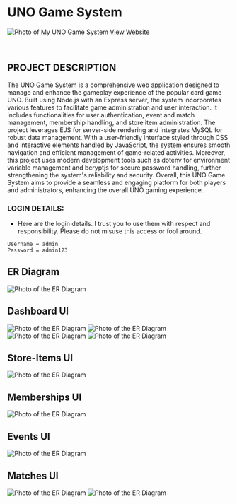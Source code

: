 # UNO Game System

![Photo of My UNO Game System](UI/UNO-Game-System-Login.png)
[View Website](https://unogamesystem.ycgraphixs.com/)

<br> 

## PROJECT DESCRIPTION

The UNO Game System is a comprehensive web application designed to manage and enhance the gameplay experience of the popular card game UNO. Built using Node.js with an Express server, the system incorporates various features to facilitate game administration and user interaction. It includes functionalities for user authentication, event and match management, membership handling, and store item administration. The project leverages EJS for server-side rendering and integrates MySQL for robust data management. With a user-friendly interface styled through CSS and interactive elements handled by JavaScript, the system ensures smooth navigation and efficient management of game-related activities. Moreover, this project uses modern development tools such as dotenv for environment variable management and bcryptjs for secure password handling, further strengthening the system's reliability and security. Overall, this UNO Game System aims to provide a seamless and engaging platform for both players and administrators, enhancing the overall UNO gaming experience.

### LOGIN DETAILS:
- Here are the login details. I trust you to use them with respect and responsibility. Please do not misuse this access or fool around. 
```
Username = admin
Password = admin123
```

## ER Diagram
![Photo of the ER Diagram](ER_Diagram.png)

## Dashboard UI
![Photo of the ER Diagram](UI/Dashboard.png)
![Photo of the ER Diagram](UI/Dashboard-Create.png)
![Photo of the ER Diagram](UI/Dashboard-Edit.png)
![Photo of the ER Diagram](UI/Dashboard-Delete.png)

## Store-Items UI
![Photo of the ER Diagram](UI/Store-Items.png)

## Memberships UI
![Photo of the ER Diagram](UI/Memberships.png)

## Events UI
![Photo of the ER Diagram](UI/Events.png)

## Matches UI
![Photo of the ER Diagram](UI/Matches.png)
![Photo of the ER Diagram](UI/Match-Details.png)


